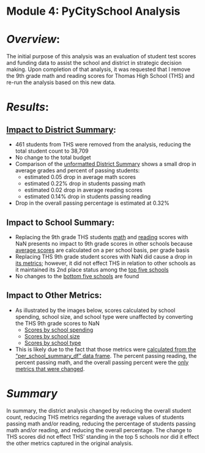 # Module 4: PyCitySchool Analysis

# *Overview*:
The initial purpose of this analysis was an evaluation of student test scores and funding data to assist the school and district in strategic decision making.  Upon completion of that analysis, it was requested that I remove the 9th grade math and reading scores for Thomas High School (THS) and re-run the  analysis based on this new data.

# *Results*: 
## [Impact to District Summary](https://github.com/laurlen2112/School_District_Analysis/blob/main/resources/district_summary_comparison.png): 
*	461 students from THS were removed from the analysis, reducing the total student count to 38,709
*	No change to the total budget
*	Comparison of the [unformatted District Summary](https://github.com/laurlen2112/School_District_Analysis/blob/main/resources/district_summary_comparison_unformatted.png)  shows a small drop in average grades and percent of passing students:
    *	estimated 0.05 drop in average math scores
    *	estimated 0.22% drop in students passing math
    *	estimated 0.02 drop in average reading scores
    *	estimated 0.14% drop in students passing reading
*	Drop in the overall passing percentage is estimated at 0.32%

## Impact to School Summary:
* Replacing the 9th grade THS students [math](https://github.com/laurlen2112/School_District_Analysis/blob/main/resources/math%20score%20comparison.png)  and [reading](https://github.com/laurlen2112/School_District_Analysis/blob/main/resources/reading%20score%20comparison.png) scores with NaN presents no impact to 9th grade scores in other schools because [average scores](https://github.com/laurlen2112/School_District_Analysis/blob/main/resources/math_reading_by%20grade_code.png) are calculated on a per school basis, per grade basis
* Replacing THS 9th grade student scores with NaN did cause a drop in [its metrics](https://github.com/laurlen2112/School_District_Analysis/blob/main/resources/Compare_THS_metrics.png); however, it did not effect THS in relation to other schools as it maintained its 2nd place status among the [top five schools](https://github.com/laurlen2112/School_District_Analysis/blob/main/resources/top_5_comparison.png)
* No changes to the [bottom five schools](https://github.com/laurlen2112/School_District_Analysis/blob/main/resources/bottom_5_comparison.png) are found

## Impact to Other Metrics:
* As illustrated by the images below, scores calculated by school spending, school size, and school type were unaffected by converting the THS 9th grade scores to NaN
   * [Scores by school spending](https://github.com/laurlen2112/School_District_Analysis/blob/main/resources/scores_by_spending.png) 
   * [Scores by school size](https://github.com/laurlen2112/School_District_Analysis/blob/main/resources/scores_by_size.png)
   * [ Scores by school type](https://github.com/laurlen2112/School_District_Analysis/blob/main/resources/scores_by%20_type.png)      
* This is likely due to the fact that those metrics were [calculated from the “per_school_summary_df” data frame](https://github.com/laurlen2112/School_District_Analysis/blob/main/resources/spending_size_type_code.png).  The percent passing reading, the percent passing math, and the overall passing percent were the [only metrics that were changed](https://github.com/laurlen2112/School_District_Analysis/blob/main/resources/THS%20_DF_COde.png).

# *Summary*
In summary, the district analysis changed by reducing the overall student count, reducing THS metrics regarding the average values of students passing math and/or reading, reducing the percentage of students passing math and/or reading, and reducing the overall percentage.  The  change to THS scores did not effect THS’ standing in the top 5 schools nor did it effect the other metrics captured in the original analysis.

